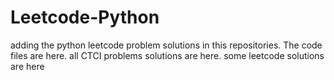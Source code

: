 # Leetcode-Python
adding the python leetcode problem solutions in this repositories. 
The code files are here.
all CTCI problems solutions are here.
some leetcode solutions are here











































